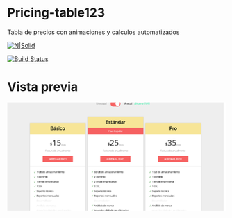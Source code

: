 # Pricing-table123
Tabla de precios con animaciones y calculos automatizados


[![N|Solid](https://cldup.com/dTxpPi9lDf.thumb.png)](https://nodesource.com/products/nsolid)

[![Build Status](https://travis-ci.org/joemccann/dillinger.svg?branch=master)](https://travis-ci.org/joemccann/dillinger)


# Vista previa
![Vista previa](https://github.com/Jen456/pricing-table123/blob/master/table.html.png)
